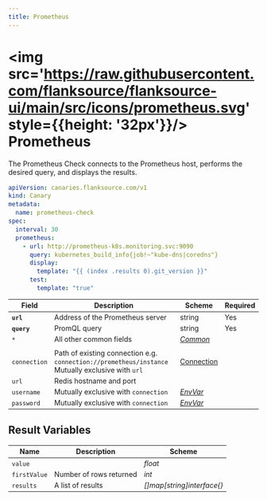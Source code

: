 ```yaml
---
title: Prometheus
---
```


# <img src='<https://raw.githubusercontent.com/flanksource/flanksource-ui/main/src/icons/prometheus.svg>' style={{height: '32px'}}/> Prometheus

The Prometheus Check connects to the Prometheus host, performs the desired query, and displays the results.

```yaml
apiVersion: canaries.flanksource.com/v1
kind: Canary
metadata:
  name: prometheus-check
spec:
  interval: 30
  prometheus:
    - url: http://prometheus-k8s.monitoring.svc:9090
      query: kubernetes_build_info{job!~"kube-dns|coredns"}
      display:
        template: "{{ (index .results 0).git_version }}"
      test:
        template: "true"

```

| Field | Description | Scheme | Required |
| ----- | ----------- | ------ | -------- |
| **`url`** | Address of the Prometheus server | string | Yes |
| **`query`** | PromQL query | string | Yes |
| `*`         | All other common fields | [*Common*](common) |  |
|  |  |  | |
| `connection` | Path of existing connection e.g. `connection://prometheus/instance`<br/>Mutually exclusive with `url` <br/><Commercial/> | [Connection](../../concepts/connections) | |
| `url` | Redis hostname and port |  | |
| `username` | Mutually exclusive with `connection` | [*EnvVar*](../../concepts/authentication/#envvar) | |
| `password` | Mutually exclusive with `connection` | [*EnvVar*](../../concepts/authentication/#envvar) | |

## Result Variables

| Name         | Description             | Scheme                     |
| ------------ | ----------------------- | -------------------------- |
| `value`      |                         | *float*                    |
| `firstValue` | Number of rows returned | *int*                      |
| `results`    | A list of results       | *[]map[string]interface{}* |
